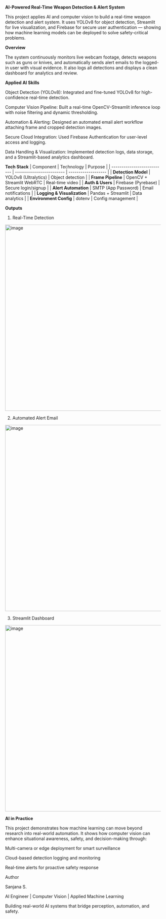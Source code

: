 **AI-Powered Real-Time Weapon Detection & Alert System**

This project applies AI and computer vision to build a real-time weapon detection and alert system.
It uses YOLOv8 for object detection, Streamlit for live visualization, and Firebase for secure user authentication — showing how machine learning models can be deployed to solve safety-critical problems.

**Overview**

The system continuously monitors live webcam footage, detects weapons such as guns or knives, and automatically sends alert emails to the logged-in user with visual evidence.
It also logs all detections and displays a clean dashboard for analytics and review.

**Applied AI Skills**

Object Detection (YOLOv8): Integrated and fine-tuned YOLOv8 for high-confidence real-time detection.

Computer Vision Pipeline: Built a real-time OpenCV–Streamlit inference loop with noise filtering and dynamic thresholding.

Automation & Alerting: Designed an automated email alert workflow attaching frame and cropped detection images.

Secure Cloud Integration: Used Firebase Authentication for user-level access and logging.

Data Handling & Visualization: Implemented detection logs, data storage, and a Streamlit-based analytics dashboard.

**Tech Stack**
| Component                   | Technology                | Purpose             |
| --------------------------- | ------------------------- | ------------------- |
| **Detection Model**         | YOLOv8 (Ultralytics)      | Object detection    |
| **Frame Pipeline**          | OpenCV + Streamlit WebRTC | Real-time video     |
| **Auth & Users**            | Firebase (Pyrebase)       | Secure login/signup |
| **Alert Automation**        | SMTP (App Password)       | Email notifications |
| **Logging & Visualization** | Pandas + Streamlit        | Data analytics      |
| **Environment Config**      | dotenv                    | Config management   |

**Outputs**
1. Real-Time Detection
<img width="600" height="600" alt="image" src="https://github.com/user-attachments/assets/9289b07a-d30d-429d-8e93-4b0c364d6120" />


2. Automated Alert Email
<img width="600" height="600" alt="image" src="https://github.com/user-attachments/assets/f757f4a1-bb37-40be-ad43-e8722abf523c" />

3. Streamlit Dashboard
<img width="600" height="600" alt="image" src="https://github.com/user-attachments/assets/a5e798e3-c09d-4e3e-90fb-647f374e954a" />

**AI in Practice**

This project demonstrates how machine learning can move beyond research into real-world automation.
It shows how computer vision can enhance situational awareness, safety, and decision-making through:

Multi-camera or edge deployment for smart surveillance

Cloud-based detection logging and monitoring

Real-time alerts for proactive safety response




Author

Sanjana S.

AI Engineer | Computer Vision | Applied Machine Learning

Building real-world AI systems that bridge perception, automation, and safety.
